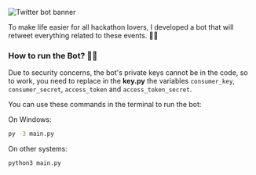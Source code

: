 ![Twitter bot banner](https://user-images.githubusercontent.com/57842220/128793742-54918068-9017-4537-9d1f-f8a5236c2615.png)

To make life easier for all hackathon lovers, I developed a bot that will retweet everything related to these events. 👩‍💻

### How to run the Bot? 🏃‍♀️

Due to security concerns, the bot's private keys cannot be in the code, so to work, you need to replace in the **key.py** the variables ``consumer_key``, ``consumer_secret``, ``access_token`` and ``access_token_secret``.

You can use these commands in the terminal to run the bot:

On Windows:
```sh
py -3 main.py
```

On other systems:
```sh
python3 main.py
```
